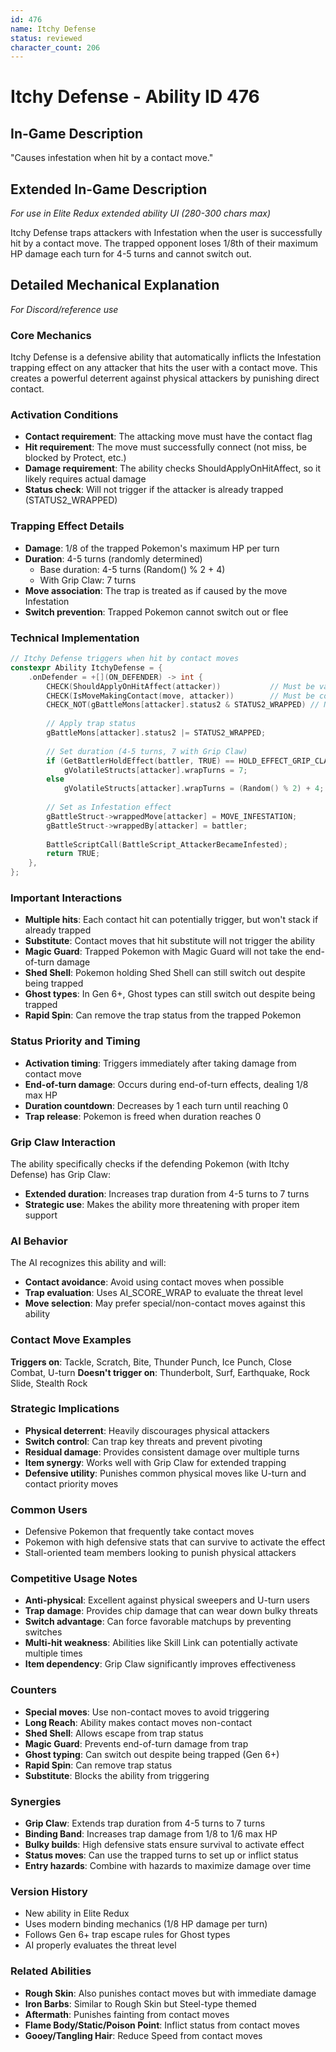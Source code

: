```yaml
---
id: 476
name: Itchy Defense
status: reviewed
character_count: 206
---
```


# Itchy Defense - Ability ID 476

## In-Game Description
"Causes infestation when hit by a contact move."

## Extended In-Game Description
*For use in Elite Redux extended ability UI (280-300 chars max)*

Itchy Defense traps attackers with Infestation when the user is successfully hit by a contact move. The trapped opponent loses 1/8th of their maximum HP damage each turn for 4-5 turns and cannot switch out. 

## Detailed Mechanical Explanation
*For Discord/reference use*

### Core Mechanics
Itchy Defense is a defensive ability that automatically inflicts the Infestation trapping effect on any attacker that hits the user with a contact move. This creates a powerful deterrent against physical attackers by punishing direct contact.

### Activation Conditions
- **Contact requirement**: The attacking move must have the contact flag
- **Hit requirement**: The move must successfully connect (not miss, be blocked by Protect, etc.)
- **Damage requirement**: The ability checks ShouldApplyOnHitAffect, so it likely requires actual damage
- **Status check**: Will not trigger if the attacker is already trapped (STATUS2_WRAPPED)

### Trapping Effect Details
- **Damage**: 1/8 of the trapped Pokemon's maximum HP per turn
- **Duration**: 4-5 turns (randomly determined)
  - Base duration: 4-5 turns (Random() % 2 + 4)
  - With Grip Claw: 7 turns
- **Move association**: The trap is treated as if caused by the move Infestation
- **Switch prevention**: Trapped Pokemon cannot switch out or flee

### Technical Implementation
```c
// Itchy Defense triggers when hit by contact moves
constexpr Ability ItchyDefense = {
    .onDefender = +[](ON_DEFENDER) -> int {
        CHECK(ShouldApplyOnHitAffect(attacker))           // Must be valid hit
        CHECK(IsMoveMakingContact(move, attacker))        // Must be contact move
        CHECK_NOT(gBattleMons[attacker].status2 & STATUS2_WRAPPED) // Not already trapped
        
        // Apply trap status
        gBattleMons[attacker].status2 |= STATUS2_WRAPPED;
        
        // Set duration (4-5 turns, 7 with Grip Claw)
        if (GetBattlerHoldEffect(battler, TRUE) == HOLD_EFFECT_GRIP_CLAW)
            gVolatileStructs[attacker].wrapTurns = 7;
        else
            gVolatileStructs[attacker].wrapTurns = (Random() % 2) + 4;
        
        // Set as Infestation effect
        gBattleStruct->wrappedMove[attacker] = MOVE_INFESTATION;
        gBattleStruct->wrappedBy[attacker] = battler;
        
        BattleScriptCall(BattleScript_AttackerBecameInfested);
        return TRUE;
    },
};
```

### Important Interactions
- **Multiple hits**: Each contact hit can potentially trigger, but won't stack if already trapped
- **Substitute**: Contact moves that hit substitute will not trigger the ability
- **Magic Guard**: Trapped Pokemon with Magic Guard will not take the end-of-turn damage
- **Shed Shell**: Pokemon holding Shed Shell can still switch out despite being trapped
- **Ghost types**: In Gen 6+, Ghost types can still switch out despite being trapped
- **Rapid Spin**: Can remove the trap status from the trapped Pokemon

### Status Priority and Timing
- **Activation timing**: Triggers immediately after taking damage from contact move
- **End-of-turn damage**: Occurs during end-of-turn effects, dealing 1/8 max HP
- **Duration countdown**: Decreases by 1 each turn until reaching 0
- **Trap release**: Pokemon is freed when duration reaches 0

### Grip Claw Interaction
The ability specifically checks if the defending Pokemon (with Itchy Defense) has Grip Claw:
- **Extended duration**: Increases trap duration from 4-5 turns to 7 turns
- **Strategic use**: Makes the ability more threatening with proper item support

### AI Behavior
The AI recognizes this ability and will:
- **Contact avoidance**: Avoid using contact moves when possible
- **Trap evaluation**: Uses AI_SCORE_WRAP to evaluate the threat level
- **Move selection**: May prefer special/non-contact moves against this ability

### Contact Move Examples
**Triggers on**: Tackle, Scratch, Bite, Thunder Punch, Ice Punch, Close Combat, U-turn
**Doesn't trigger on**: Thunderbolt, Surf, Earthquake, Rock Slide, Stealth Rock

### Strategic Implications
- **Physical deterrent**: Heavily discourages physical attackers
- **Switch control**: Can trap key threats and prevent pivoting
- **Residual damage**: Provides consistent damage over multiple turns
- **Item synergy**: Works well with Grip Claw for extended trapping
- **Defensive utility**: Punishes common physical moves like U-turn and contact priority moves

### Common Users
- Defensive Pokemon that frequently take contact moves
- Pokemon with high defensive stats that can survive to activate the effect
- Stall-oriented team members looking to punish physical attackers

### Competitive Usage Notes
- **Anti-physical**: Excellent against physical sweepers and U-turn users
- **Trap damage**: Provides chip damage that can wear down bulky threats
- **Switch advantage**: Can force favorable matchups by preventing switches
- **Multi-hit weakness**: Abilities like Skill Link can potentially activate multiple times
- **Item dependency**: Grip Claw significantly improves effectiveness

### Counters
- **Special moves**: Use non-contact moves to avoid triggering
- **Long Reach**: Ability makes contact moves non-contact
- **Shed Shell**: Allows escape from trap status
- **Magic Guard**: Prevents end-of-turn damage from trap
- **Ghost typing**: Can switch out despite being trapped (Gen 6+)
- **Rapid Spin**: Can remove trap status
- **Substitute**: Blocks the ability from triggering

### Synergies
- **Grip Claw**: Extends trap duration from 4-5 turns to 7 turns
- **Binding Band**: Increases trap damage from 1/8 to 1/6 max HP
- **Bulky builds**: High defensive stats ensure survival to activate effect
- **Status moves**: Can use the trapped turns to set up or inflict status
- **Entry hazards**: Combine with hazards to maximize damage over time

### Version History
- New ability in Elite Redux
- Uses modern binding mechanics (1/8 HP damage per turn)
- Follows Gen 6+ trap escape rules for Ghost types
- AI properly evaluates the threat level

### Related Abilities
- **Rough Skin**: Also punishes contact moves but with immediate damage
- **Iron Barbs**: Similar to Rough Skin but Steel-type themed
- **Aftermath**: Punishes fainting from contact moves
- **Flame Body/Static/Poison Point**: Inflict status from contact moves
- **Gooey/Tangling Hair**: Reduce Speed from contact moves